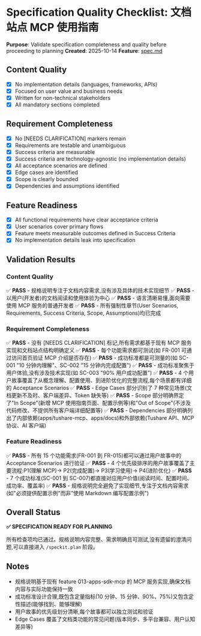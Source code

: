 # Specification Quality Checklist: 文档站点 MCP 使用指南

**Purpose**: Validate specification completeness and quality before proceeding to planning
**Created**: 2025-10-14
**Feature**: [spec.md](../spec.md)

## Content Quality

- [x] No implementation details (languages, frameworks, APIs)
- [x] Focused on user value and business needs
- [x] Written for non-technical stakeholders
- [x] All mandatory sections completed

## Requirement Completeness

- [x] No [NEEDS CLARIFICATION] markers remain
- [x] Requirements are testable and unambiguous
- [x] Success criteria are measurable
- [x] Success criteria are technology-agnostic (no implementation details)
- [x] All acceptance scenarios are defined
- [x] Edge cases are identified
- [x] Scope is clearly bounded
- [x] Dependencies and assumptions identified

## Feature Readiness

- [x] All functional requirements have clear acceptance criteria
- [x] User scenarios cover primary flows
- [x] Feature meets measurable outcomes defined in Success Criteria
- [x] No implementation details leak into specification

## Validation Results

### Content Quality
✅ **PASS** - 规格说明专注于文档内容需求,没有涉及具体的技术实现细节
✅ **PASS** - 以用户(开发者)的文档阅读和使用体验为中心
✅ **PASS** - 语言清晰易懂,面向需要使用 MCP 服务的普通开发者
✅ **PASS** - 所有强制性章节(User Scenarios, Requirements, Success Criteria, Scope, Assumptions)均已完成

### Requirement Completeness
✅ **PASS** - 没有 [NEEDS CLARIFICATION] 标记,所有需求都基于现有 MCP 服务实现和文档站点结构明确定义
✅ **PASS** - 每个功能需求都可测试(如 FR-001 可通过访问首页验证 MCP 介绍是否存在)
✅ **PASS** - 成功标准都是可测量的(如 SC-001 "10 分钟内理解"、SC-002 "15 分钟内完成配置")
✅ **PASS** - 成功标准聚焦于用户体验,没有涉及技术实现(如 SC-003 "90% 用户成功配置")
✅ **PASS** - 4 个用户故事覆盖了从概念理解、配置使用、到进阶优化的完整流程,每个场景都有详细的 Acceptance Scenarios
✅ **PASS** - Edge Cases 部分识别了 7 种常见场景(文档更新不及时、客户端差异、Token 缺失等)
✅ **PASS** - Scope 部分明确界定了"In Scope"(新增 MCP 使用指南页面、配置示例等)和"Out of Scope"(不涉及代码修改、不提供所有客户端详细配置等)
✅ **PASS** - Dependencies 部分明确列出了内部依赖(apps/tushare-mcp、apps/docs)和外部依赖(Tushare API、MCP 协议、AI 客户端)

### Feature Readiness
✅ **PASS** - 所有 15 个功能需求(FR-001 到 FR-015)都可以通过用户故事中的 Acceptance Scenarios 进行验证
✅ **PASS** - 4 个优先级排序的用户故事覆盖了主要流程:P1(理解 MCP)→ P2(完成配置)→ P3(学习使用)→ P4(进阶优化)
✅ **PASS** - 7 个成功标准(SC-001 到 SC-007)都直接对应用户价值(阅读时间、配置时间、成功率、覆盖率)
✅ **PASS** - 规格说明完全避免了实现细节,专注于文档内容需求(如"必须提供配置示例"而非"使用 Markdown 编写配置示例")

## Overall Status

**✅ SPECIFICATION READY FOR PLANNING**

所有检查项均已通过。规格说明内容完整、需求明确且可测试,没有遗留的澄清问题,可以直接进入 `/speckit.plan` 阶段。

## Notes

- 规格说明基于现有 feature 013-apps-sdk-mcp 的 MCP 服务实现,确保文档内容与实际功能保持一致
- 成功标准设计合理,既包含定量指标(10 分钟、15 分钟、90%、75%)又包含定性描述(能够找到、能够理解)
- 用户故事的优先级划分清晰,每个故事都可以独立测试和验证
- Edge Cases 覆盖了文档类功能的常见问题(版本同步、多平台兼容、用户认知差异等)
